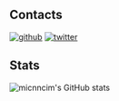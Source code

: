 ## Contacts

[![github](https://img.shields.io/github/followers/micnncim?label=Follow%20%40micnncim&style=social)](https://github.com/micnncim)
[![twitter](https://img.shields.io/twitter/follow/micnncim?style=social)](https://twitter.com/micnncim)

## Stats

![micnncim's GitHub stats](https://github-readme-stats.vercel.app/api?username=micnncim&hide=["contribs","issues"])
